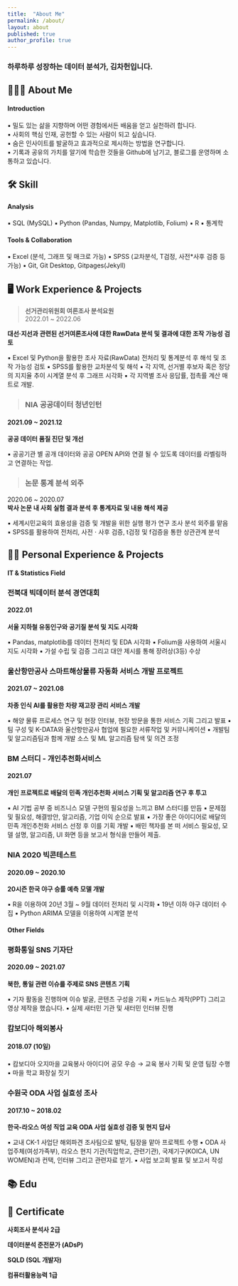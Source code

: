 ```yaml
---
title:  "About Me"
permalink: /about/
layout: about
published: true
author_profile: true
---
```


### 하루하루 성장하는 데이터 분석가, 김차헌입니다.

## 👨🏻‍🔧 About Me

#### **Introduction**

▪ 밀도 있는 삶을 지향하며 어떤 경험에서든 배움을 얻고 실천하려 합니다.  
▪ 사회의 핵심 인재, 공헌할 수 있는 사람이 되고 싶습니다.  
▪ 숨은 인사이트를 발굴하고 효과적으로 제시하는 방법을 연구합니다.  
▪ 기록과 공유의 가치를 알기에 학습한 것들을 Github에 남기고, 블로그를 운영하며 소통하고 있습니다.   

## 🛠 Skill

#### Analysis

▪ SQL (MySQL)
▪ Python (Pandas, Numpy, Matplotlib, Folium)
▪ R 
▪ 통계학 

#### Tools & Collaboration

▪ Excel (분석, 그래프 및 매크로 가능)
▪ SPSS (교차분석, T검정, 사전*사후 검증 등 가능)
▪ Git, Git Desktop, Gitpages(Jekyll)

## 🖥 Work Experience & Projects

> **선거관리위원회 여론조사 분석요원**  
2022.01 ~ 2022.06

**대선·지선과 관련된 선거여론조사에 대한 RawData 분석 및 결과에 대한 조작 가능성 검토**

▪ Excel 및 Python을 활용한 조사 자료(RawData) 전처리 및 통계분석 후 해석 및 조작 가능성 검토 
▪ SPSS를 활용한 교차분석 및 해석
▪ 각 지역, 선거별 후보자 혹은 정당의 지지율 추이 시계열 분석 후 그래프 시각화
▪ 각 지역별 조사 응답률, 접촉률 계산 매트로 개발. 

> ### NIA 공공데이터 청년인턴   
#### 2021.09 ~ 2021.12

**공공 데이터 품질 진단 및 개선**

▪ 공공기관 별 공개 데이터와 공공 OPEN API와 연결 될 수 있도록 데이터를 라벨링하고 연결하는 작업. 

> ### 논문 통계 분석 외주
2020.06 ~ 2020.07   
**박사 논문 내 사회 실험 결과 분석 후 통계자료 및 내용 해석 제공**

▪ 세계시민교육의 효용성을 검증 및 개발을 위한 실행 평가 연구 조사 분석 외주를 맡음
▪ SPSS를 활용하여 전처리, 사전 $\cdot$ 사후 검증, t검정 및 f검증을 통한 상관관계 분석

## 🧗🏻 Personal Experience & Projects

#### IT & Statistics Field

### 전북대 빅데이터 분석 경연대회 
#### 2022.01

**서울 지하철 유동인구와 공기질 분석 및 지도 시각화**

▪ Pandas, matplotlib를 데이터 전처리 및 EDA 시각화
▪ Folium을 사용하여 서울시 지도 시각화 
▪ 가설 수립 및 검증 그리고 대안 제시를 통해 장려상(3등) 수상

### 울산항만공사 스마트해상물류 자동화 서비스 개발 프로젝트
#### 2021.07 ~ 2021.08

**차종 인식 AI를 활용한 차량 재고장 관리 서비스 개발**

▪ 해양 물류 프로세스 연구 및 현장 인터뷰, 현장 방문을 통한 서비스 기획 그리고 발표
▪ 팀 구성 및 K-DATA와 울산항만공사 협업에 필요한 서류작업 및 커뮤니케이션
▪ 개발팀 및 알고리즘팀과 함께 개발 소스 및 ML 알고리즘 탐색 및 의견 조정

### BM 스터디 - 개인추천화서비스 
#### 2021.07

**개인 프로젝트로 배달의 민족 개인추천화 서비스 기획 및 알고리즘 연구 후 투고**

▪ AI 기법 공부 중 비즈니스 모델 구현의 필요성을 느끼고 BM 스터디를 만듬
▪ 문제점 및 필요성, 해결방안, 알고리즘, 기업 이익 순으로 발표
▪ 가장 좋은 아이디어로 배달의 민족 개인추천화 서비스 선정 후 이를 기획 개발
▪ 배민 책자를 본 떠 서비스 필요성, 모델 설명, 알고리즘, UI 화면 등을 보고서 형식을 만들어 제출. 

### NIA 2020 빅콘테스트 
#### 2020.09 ~ 2020.10

**20시즌 한국 야구 승률 예측 모델 개발**

▪ R을 이용하여 20년 3월 ~ 9월 데이터 전처리 및 시각화 
▪ 19년 이하 야구 데이터 수집
▪ Python ARIMA 모델을 이용하여 시계열 분석 

#### Other Fields

### 평화통일 SNS 기자단
#### 2020.09 ~ 2021.07

**북한, 통일 관련 이슈를 주제로 SNS 콘텐츠 기획**

▪ 기자 활동을 진행하며 이슈 발굴, 콘텐츠 구성을 기획
▪ 카드뉴스 제작(PPT) 그리고 영상 제작을 했습니다. 
▪ 실제 새터민 기관 및 새터민 인터뷰 진행

### 캄보디아 해외봉사 
#### 2018.07 (10일)

▪ 캄보디아 오지마을 교육봉사 아이디어 공모 우승 $\to$ 교육 봉사 기획 및 운영 팀장 수행
▪ 마을 학교 화장실 짓기 

### 수원국 ODA 사업 실효성 조사 
#### 2017.10 ~ 2018.02 

**한국-라오스 여성 직업 교육 ODA 사업 실효성 검증 및 현지 답사**

▪ 교내 CK-1 사업단 해외파견 조사팀으로 발탁, 팀장을 맡아 프로젝트 수행
▪ ODA 사업주체(여성가족부), 라오스 현지 기관(직업학교, 관련기관), 국제기구(KOICA, UN WOMEN)과 컨택, 인터뷰 그리고 관련자료 받기. 
▪ 사업 보고회 발표 및 보고서 작성

## 📚 Edu

## 📜 Certificate 

**사회조사 분석사 2급**

**데이터분석 준전문가 (ADsP)**

**SQLD (SQL 개발자)**

**컴퓨터활용능력 1급**

</br>
</br>
</br>